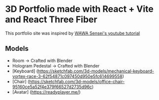 # 3D Portfolio made with React + Vite and React Three Fiber

This portfolio site was inspired by [WAWA Sensei's youtube tutorial](https://www.youtube.com/watch?v=1c6LqdsbY5A&list=PLpepLKamtPjguLKYT7c66998iTaWvqSRe&index=5)

## Models

-   Room -> Crafted with Blender
-   Hologram Pedestal -> Crafted with Blender
-   [Keyboard] (https://sketchfab.com/3d-models/mechanical-keyboard-vortex-race-3-62f54871c097450d950e5fc614699558)
-   [Chair] (https://sketchfab.com/3d-models/office-chair-95160ce5a52f4e379f66527d2735d96c)
-   [Avatar] (https://readyplayer.me/)
